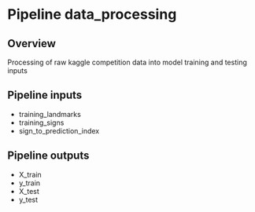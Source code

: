 # Pipeline data_processing


## Overview

Processing of raw kaggle competition data into model training and testing inputs

## Pipeline inputs

* training_landmarks
* training_signs
* sign_to_prediction_index

## Pipeline outputs

* X_train
* y_train
* X_test
* y_test
